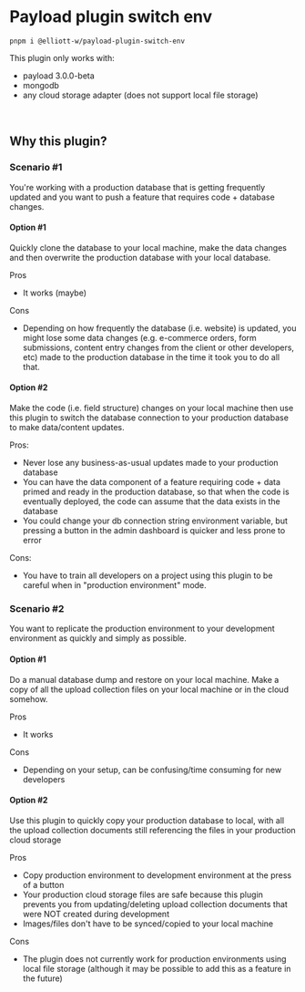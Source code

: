 # Payload plugin switch env


```
pnpm i @elliott-w/payload-plugin-switch-env
```

This plugin only works with:

- payload 3.0.0-beta
- mongodb
- any cloud storage adapter (does not support local file storage)

&nbsp;

## Why this plugin?

### Scenario #1
You're working with a production database that is getting frequently updated and you want to push a feature that requires code + database changes.

#### Option #1
Quickly clone the database to your local machine, make the data changes and then overwrite the production database with your local database.

Pros
- It works (maybe)

Cons
- Depending on how frequently the database (i.e. website) is updated, you might lose some data changes (e.g. e-commerce orders, form submissions, content entry changes from the client or other developers, etc) made to the production database in the time it took you to do all that.

#### Option #2

Make the code (i.e. field structure) changes on your local machine then use this plugin to switch the database connection to your production database to make data/content updates.

Pros:

- Never lose any business-as-usual updates made to your production database
- You can have the data component of a feature requiring code + data primed and ready in the production database, so that when the code is eventually deployed, the code can assume that the data exists in the database
- You could change your db connection string environment variable, but pressing a button in the admin dashboard is quicker and less prone to error

Cons:

- You have to train all developers on a project using this plugin to be careful when in "production environment" mode.


### Scenario #2

You want to replicate the production environment to your development environment as quickly and simply as possible.

#### Option #1

Do a manual database dump and restore on your local machine. Make a copy of all the upload collection files on your local machine or in the cloud somehow.

Pros
- It works

Cons
- Depending on your setup, can be confusing/time consuming for new developers


#### Option #2

Use this plugin to quickly copy your production database to local, with all the upload collection documents still referencing the files in your production cloud storage 

Pros

- Copy production environment to development environment at the press of a button
- Your production cloud storage files are safe because this plugin prevents you from updating/deleting upload collection documents that were NOT created during development
- Images/files don't have to be synced/copied to your local machine

Cons

- The plugin does not currently work for production environments using local file storage (although it may be possible to add this as a feature in the future)

